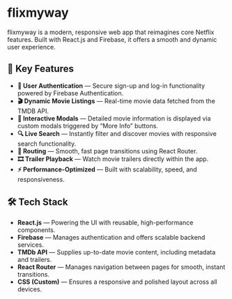# flixmyway

flixmyway is a modern, responsive web app that reimagines core Netflix features. Built with React.js and Firebase, it offers a smooth and dynamic user experience. 

## 🔑 Key Features

- **🔐 User Authentication** — Secure sign-up and log-in functionality powered by Firebase Authentication.
- **🎬 Dynamic Movie Listings** — Real-time movie data fetched from the TMDB API.
- **📄 Interactive Modals** — Detailed movie information is displayed via custom modals triggered by “More Info” buttons.
- **🔍 Live Search** — Instantly filter and discover movies with responsive search functionality.
- **🚀 Routing** — Smooth, fast page transitions using React Router.
- **🎞️ Trailer Playback** — Watch movie trailers directly within the app.
- **⚡ Performance-Optimized** — Built with scalability, speed, and responsiveness.

## 🛠️ Tech Stack

- **React.js** — Powering the UI with reusable, high-performance components.
- **Firebase** — Manages authentication and offers scalable backend services.
- **TMDb API** — Supplies up-to-date movie content, including metadata and trailers.
- **React Router** — Manages navigation between pages for smooth, instant transitions.
- **CSS (Custom)** — Ensures a responsive and polished layout across all devices.
